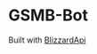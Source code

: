 # GSMB-Bot










Built with [BlizzardApi](https://github.com/trevorphillipscoding/python-blizzardapi)
